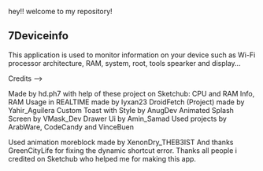 hey!!
welcome to my repository!

7Deviceinfo
-----------
This application is used to monitor information on your device such as Wi-Fi processor architecture, RAM, system, root, tools spearker and display...

Credits -->

Made by hd.ph7 with help of these project on Sketchub:
CPU and RAM Info, RAM Usage in REALTIME made by Iyxan23
DroidFetch (Project) made by Yahir_Aguilera
Custom Toast with Style by AnugDev
Animated Splash Screen by VMask_Dev
Drawer Ui by Amin_Samad
Used projects by ArabWare, CodeCandy and VinceBuen

Used animation moreblock made by XenonDry_THEB3IST
And thanks GreenCityLife for fixing the dynamic shortcut error.
Thanks all people i credited on Sketchub who helped me for making this app.
